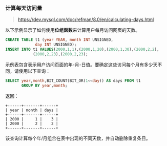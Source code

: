 ### 计算每天访问量

> https://dev.mysql.com/doc/refman/8.0/en/calculating-days.html

以下示例显示了如何使用**位组函数**来计算用户每月访问网页的天数。

```sql
CREATE TABLE t1 (year YEAR, month INT UNSIGNED,
             day INT UNSIGNED);
INSERT INTO t1 VALUES(2000,1,1),(2000,1,20),(2000,1,30),(2000,2,2),
            (2000,2,23),(2000,2,23);
```

示例表包含表示用户访问页面的年-月-日值。要确定这些访问每个月有多少天不同，请使用以下查询：

```sql
SELECT year,month,BIT_COUNT(BIT_OR(1<<day)) AS days FROM t1
       GROUP BY year,month;
```

返回：

```none
+------+-------+------+
| year | month | days |
+------+-------+------+
| 2000 |     1 |    3 |
| 2000 |     2 |    2 |
+------+-------+------+
```

该查询计算每个年/月组合在表中出现的不同天数，并自动删除重复条目。

